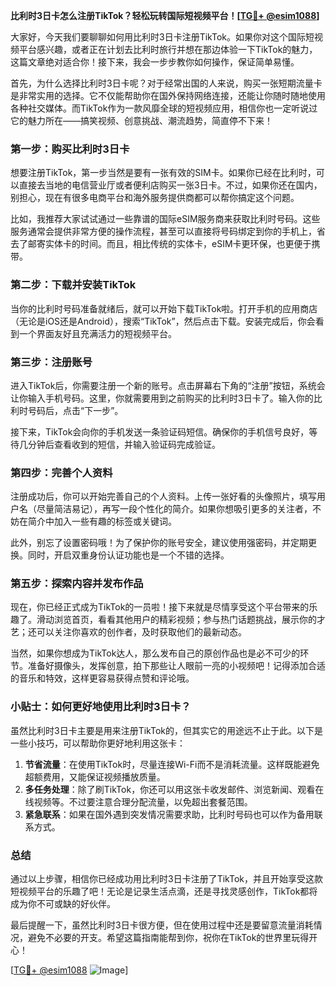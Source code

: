 **比利时3日卡怎么注册TikTok？轻松玩转国际短视频平台！[[TG💪+ @esim1088](https://t.me/s/esim1088)]**

大家好，今天我们要聊聊如何用比利时3日卡注册TikTok。如果你对这个国际短视频平台感兴趣，或者正在计划去比利时旅行并想在那边体验一下TikTok的魅力，这篇文章绝对适合你！接下来，我会一步步教你如何操作，保证简单易懂。

首先，为什么选择比利时3日卡呢？对于经常出国的人来说，购买一张短期流量卡是非常实用的选择。它不仅能帮助你在国外保持网络连接，还能让你随时随地使用各种社交媒体。而TikTok作为一款风靡全球的短视频应用，相信你也一定听说过它的魅力所在——搞笑视频、创意挑战、潮流趋势，简直停不下来！

### 第一步：购买比利时3日卡

想要注册TikTok，第一步当然是要有一张有效的SIM卡。如果你已经在比利时，可以直接去当地的电信营业厅或者便利店购买一张3日卡。不过，如果你还在国内，别担心，现在有很多电商平台和海外服务提供商都可以帮你搞定这个问题。

比如，我推荐大家试试通过一些靠谱的国际eSIM服务商来获取比利时号码。这些服务通常会提供非常方便的操作流程，甚至可以直接将号码绑定到你的手机上，省去了邮寄实体卡的时间。而且，相比传统的实体卡，eSIM卡更环保，也更便于携带。

### 第二步：下载并安装TikTok

当你的比利时号码准备就绪后，就可以开始下载TikTok啦。打开手机的应用商店（无论是iOS还是Android），搜索“TikTok”，然后点击下载。安装完成后，你会看到一个界面友好且充满活力的短视频平台。

### 第三步：注册账号

进入TikTok后，你需要注册一个新的账号。点击屏幕右下角的“注册”按钮，系统会让你输入手机号码。这里，你就需要用到之前购买的比利时3日卡了。输入你的比利时号码后，点击“下一步”。

接下来，TikTok会向你的手机发送一条验证码短信。确保你的手机信号良好，等待几分钟后查看收到的短信，并输入验证码完成验证。

### 第四步：完善个人资料

注册成功后，你可以开始完善自己的个人资料。上传一张好看的头像照片，填写用户名（尽量简洁易记），再写一段个性化的简介。如果你想吸引更多的关注者，不妨在简介中加入一些有趣的标签或关键词。

此外，别忘了设置密码哦！为了保护你的账号安全，建议使用强密码，并定期更换。同时，开启双重身份认证功能也是一个不错的选择。

### 第五步：探索内容并发布作品

现在，你已经正式成为TikTok的一员啦！接下来就是尽情享受这个平台带来的乐趣了。滑动浏览首页，看看其他用户的精彩视频；参与热门话题挑战，展示你的才艺；还可以关注你喜欢的创作者，及时获取他们的最新动态。

当然，如果你想成为TikTok达人，那么发布自己的原创作品也是必不可少的环节。准备好摄像头，发挥创意，拍下那些让人眼前一亮的小视频吧！记得添加合适的音乐和特效，这样更容易获得点赞和评论哦。

### 小贴士：如何更好地使用比利时3日卡？

虽然比利时3日卡主要是用来注册TikTok的，但其实它的用途远不止于此。以下是一些小技巧，可以帮助你更好地利用这张卡：

1. **节省流量**：在使用TikTok时，尽量连接Wi-Fi而不是消耗流量。这样既能避免超额费用，又能保证视频播放质量。
2. **多任务处理**：除了刷TikTok，你还可以用这张卡收发邮件、浏览新闻、观看在线视频等。不过要注意合理分配流量，以免超出套餐范围。
3. **紧急联系**：如果在国外遇到突发情况需要求助，比利时号码也可以作为备用联系方式。

### 总结

通过以上步骤，相信你已经成功用比利时3日卡注册了TikTok，并且开始享受这款短视频平台的乐趣了吧！无论是记录生活点滴，还是寻找灵感创作，TikTok都将成为你不可或缺的好伙伴。

最后提醒一下，虽然比利时3日卡很方便，但在使用过程中还是要留意流量消耗情况，避免不必要的开支。希望这篇指南能帮到你，祝你在TikTok的世界里玩得开心！

[[TG💪+ @esim1088](https://t.me/s/esim1088) ![Image](https://i.postimg.cc/4NQfJmqS/Snipaste-2025-05-13-00-14-12.png)]